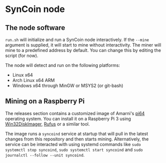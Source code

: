 # SynCoin node

## The node software

`run.sh` will initialize and run a SynCoin node interactively.
If the `--mine` argument is supplied, it will start to mine without interactivity.
The miner will mine to a predefined address by default.
You can change this by editing the script (for now).

The node will detect and run on the following platforms:
- Linux x64
- Arch Linux x64 ARM
- Windows x64 through MinGW or MSYS2 (or git-bash)

## Mining on a Raspberry Pi

The releases section contains a customized image of Amarni's [pi64](https://github.com/bamarni/pi64) operating system.
You can install it on a Raspberry Pi 3 using [Win32DiskImager](https://sourceforge.net/projects/win32diskimager/), [Rufus](https://rufus.akeo.ie/) or a similar tool.

The image runs a `syncoind` service at startup that will pull in the latest changes from this repository and then starts mining.
Alternatively, the service can be interacted with using systemd commands like `sudo systemctl stop syncoind`, `sudo systemctl start syncoind` and `sudo journalctl --follow --unit syncoind`.